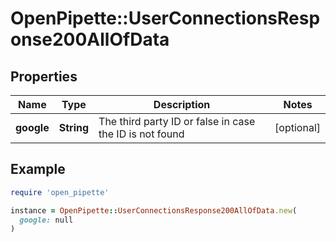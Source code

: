 # OpenPipette::UserConnectionsResponse200AllOfData

## Properties

| Name | Type | Description | Notes |
| ---- | ---- | ----------- | ----- |
| **google** | **String** | The third party ID or false in case the ID is not found | [optional] |

## Example

```ruby
require 'open_pipette'

instance = OpenPipette::UserConnectionsResponse200AllOfData.new(
  google: null
)
```

